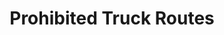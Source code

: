 ---
title: Prohibited Truck Routes
location: EDF Spatial Data
fileName: Prohibited_Truck_Routes.zip
layout: data
categories: Transportation
---